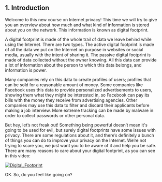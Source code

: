 ## 1. Introduction

Welcome to this new course on Internet privacy! This time we will try to give you an overview about how much and what kind of information is stored about you on the network. This information is known as digital footprint.

A digital footprint is made of the whole trail of data we leave behind while using the Internet. There are two types. The active digital footprint is made of all the data we put on the Internet on purpose in websites or social media, usually with the intent of sharing it. The passive digital footprint is made of data collected without the owner knowing. All this data can provide a lot of information about the person to which this data belongs, and information is power. 

Many companies rely on this data to create profiles of users; profiles that can be sold for a reasonable amount of money. Some companies like Facebook uses this data to provide personalized advertisements to users, showing them what they might be interested in, so Facebook can pay its bills with the money they receive from advertising agencies. Other companies may use this data to filter and discard their applicants before making a job interview. More extreme tracking can be made by malware in order to collect passwords or other personal data.

But hey, let’s not freak out! Something being powerful doesn’t mean it's going to be used for evil, but surely digital footprints have some issues with privacy. There are some regulations about it, and there’s definitely a bunch of things you can do to improve your privacy on the Internet. We’re not trying to scare you, we just want you to be aware of it and help you be safe. There are many reasons to care about your digital footprint, as you can see in this video:

[![Digital_Footprint](https://img.youtube.com/vi/Ro_LlRg8rGg/0.jpg)](https://www.youtube.com/watch?v=Ro_LlRg8rGg)

OK. So, do you feel like going on?
